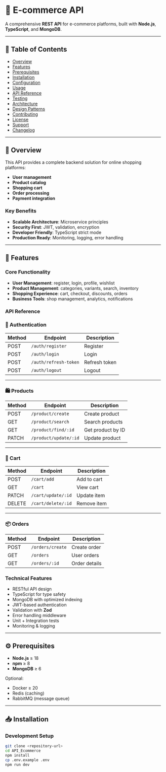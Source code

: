 # 🛒 E-commerce API

A comprehensive **REST API** for e-commerce platforms, built with **Node.js**, **TypeScript**, and **MongoDB**.

---

## 📑 Table of Contents

- [Overview](#overview)
- [Features](#features)
- [Prerequisites](#prerequisites)
- [Installation](#installation)
- [Configuration](#configuration)
- [Usage](#usage)
- [API Reference](#api-reference)
- [Testing](#testing)
- [Architecture](#architecture)
- [Design Patterns](#design-patterns)
- [Contributing](#contributing)
- [License](#license)
- [Support](#support)
- [Changelog](#changelog)

---

## 🔎 Overview

This API provides a complete backend solution for online shopping platforms:

- **User management**
- **Product catalog**
- **Shopping cart**
- **Order processing**
- **Payment integration**

### Key Benefits

- **Scalable Architecture**: Microservice principles
- **Security First**: JWT, validation, encryption
- **Developer Friendly**: TypeScript strict mode
- **Production Ready**: Monitoring, logging, error handling

---

## 🚀 Features

### Core Functionality

- **User Management**: register, login, profile, wishlist
- **Product Management**: categories, variants, search, inventory
- **Shopping Experience**: cart, checkout, discounts, orders
- **Business Tools**: shop management, analytics, notifications

### API Reference

### 🔑 Authentication

| Method | Endpoint              | Description   |
| ------ | --------------------- | ------------- |
| POST   | `/auth/register`      | Register      |
| POST   | `/auth/login`         | Login         |
| POST   | `/auth/refresh-token` | Refresh token |
| POST   | `/auth/logout`        | Logout        |

---

### 🛍 Products

| Method | Endpoint              | Description       |
| ------ | --------------------- | ----------------- |
| POST   | `/product/create`     | Create product    |
| GET    | `/product/search`     | Search products   |
| GET    | `/product/find/:id`   | Get product by ID |
| PATCH  | `/product/update/:id` | Update product    |

---

### 🛒 Cart

| Method | Endpoint           | Description |
| ------ | ------------------ | ----------- |
| POST   | `/cart/add`        | Add to cart |
| GET    | `/cart`            | View cart   |
| PATCH  | `/cart/update/:id` | Update item |
| DELETE | `/cart/delete/:id` | Remove item |

---

### 📦 Orders

| Method | Endpoint         | Description   |
| ------ | ---------------- | ------------- |
| POST   | `/orders/create` | Create order  |
| GET    | `/orders`        | User orders   |
| GET    | `/orders/:id`    | Order details |

### Technical Features

- RESTful API design
- TypeScript for type safety
- MongoDB with optimized indexing
- JWT-based authentication
- Validation with **Zod**
- Error handling middleware
- Unit + Integration tests
- Monitoring & logging

---

## ⚙️ Prerequisites

- **Node.js** ≥ 18
- **npm** ≥ 8
- **MongoDB** ≥ 6

Optional:

- Docker ≥ 20
- Redis (caching)
- RabbitMQ (message queue)

---

## 📥 Installation

### Development Setup

```bash
git clone <repository-url>
cd API_Ecommerce
npm install
cp .env.example .env
npm run dev
```
